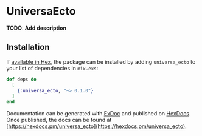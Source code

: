 # UniversaEcto

**TODO: Add description**

## Installation

If [available in Hex](https://hex.pm/docs/publish), the package can be installed
by adding `universa_ecto` to your list of dependencies in `mix.exs`:

```elixir
def deps do
  [
    {:universa_ecto, "~> 0.1.0"}
  ]
end
```

Documentation can be generated with [ExDoc](https://github.com/elixir-lang/ex_doc)
and published on [HexDocs](https://hexdocs.pm). Once published, the docs can
be found at [https://hexdocs.pm/universa_ecto](https://hexdocs.pm/universa_ecto).

